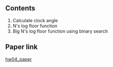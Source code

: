 ## Contents
1. Calculate clock angle
2. N's log floor function
3. Big N's log floor function using binary search

## Paper link
[hw04_paper](ihttps://www.dropbox.com/s/pd8nknbsmru2992/hw04-%EB%B3%B4%EA%B3%A0%EC%84%9C_01_201202154.pdf?dl=0)
